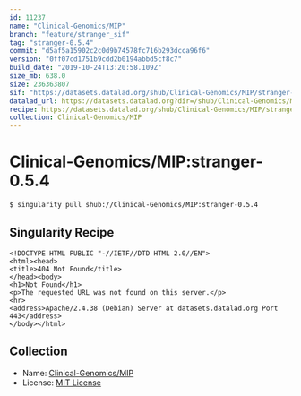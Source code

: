```yaml
---
id: 11237
name: "Clinical-Genomics/MIP"
branch: "feature/stranger_sif"
tag: "stranger-0.5.4"
commit: "d5af5a15902c2c0d9b74578fc716b293dcca96f6"
version: "0ff07cd1751b9cdd2b0194abbd5cf8c7"
build_date: "2019-10-24T13:20:58.109Z"
size_mb: 638.0
size: 236363807
sif: "https://datasets.datalad.org/shub/Clinical-Genomics/MIP/stranger-0.5.4/2019-10-24-d5af5a15-0ff07cd1/0ff07cd1751b9cdd2b0194abbd5cf8c7.sif"
datalad_url: https://datasets.datalad.org?dir=/shub/Clinical-Genomics/MIP/stranger-0.5.4/2019-10-24-d5af5a15-0ff07cd1/
recipe: https://datasets.datalad.org/shub/Clinical-Genomics/MIP/stranger-0.5.4/2019-10-24-d5af5a15-0ff07cd1/Singularity
collection: Clinical-Genomics/MIP
---
```


# Clinical-Genomics/MIP:stranger-0.5.4

```bash
$ singularity pull shub://Clinical-Genomics/MIP:stranger-0.5.4
```

## Singularity Recipe

```singularity
<!DOCTYPE HTML PUBLIC "-//IETF//DTD HTML 2.0//EN">
<html><head>
<title>404 Not Found</title>
</head><body>
<h1>Not Found</h1>
<p>The requested URL was not found on this server.</p>
<hr>
<address>Apache/2.4.38 (Debian) Server at datasets.datalad.org Port 443</address>
</body></html>
```

## Collection

 - Name: [Clinical-Genomics/MIP](https://github.com/Clinical-Genomics/MIP)
 - License: [MIT License](https://api.github.com/licenses/mit)

